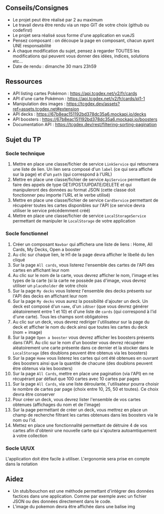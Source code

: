 ## Conseils/Consignes

- Le projet peut être réalisé par 2 au maximum
- Le travail devra être rendu via un repo GIT de votre choix (github ou codefirst)
- Le projet sera réalisé sous forme d'une application en vueJS
- Pensez composant : on découpe la page en composant, chacun ayant UNE responsabilité
- À chaque modification du sujet, pensez à regarder TOUTES les modifications qui peuvent vous donner des idées, indices, solutions etc...
- Date de rendu : dimanche 30 mars 23h59

## Ressources
- API listing cartes Pokémon : https://api.tcgdex.net/v2/fr/cards
- API d'une carte Pokémon : https://api.tcgdex.net/v2/fr/cards/pl1-1
- Manipulation des images : https://tcgdex.dev/assets?ref=assets.tcgdex.net#extension
- API decks : https://67b8eac151192bd378dc35a6.mockapi.io/decks
- API boosters : https://67b8eac151192bd378dc35a6.mockapi.io/boosters
- Documentation API : https://tcgdex.dev/rest/filtering-sorting-pagination

## Sujet du TP

### Socle technique 

1) Mettre en place une classe/fichier de service `LinkService` qui retournera une liste de lien. Un lien sera composé d'un `label` (ce qui sera affiché sur la page) et d'un `path` (qui correspond à l'URL)
2) Mettre en place une classe/fichier de service `ApiService` permettant de faire des appels de type GET/POST/UPDATE/DELETE et qui manipuleront des données au format JSON (cette classe doit fonctionner peu importe l'URL et le verbe utilisé)
3) Mettre en place une classe/fichier de service `CardService` permettant de récupérer toutes les cartes disponibles sur l'API (ce service devra utiliser le service précédemment créé)
4) Mettre en place une classe/fichier de service `LocalStorageService` permettant de manipuler le `LocalStorage` de votre application

### Socle fonctionnel

1) Créer un composant `Navbar` qui affichera une liste de liens : Home, All Cards, My Decks, Open a booster
2) Au clic sur chaque lien, le H1 de la page devra afficher le libellé du lien cliqué
3) Sur la page `All cards`, vous listerez l'ensemble des cartes de l'API des cartes en affichant leur nom
4) Au clic sur le nom de la carte, vous devrez afficher le nom, l'image et les types de la carte (si la carte ne possède pas d'image, vous devrez utiliser un `placeholder` de votre choix
5) Sur la page `My decks` vous listerez l'ensemble des decks présents sur l'API des decks en affichant leur nom
6) Sur la page `My decks` vous aurez la possibilité d'ajouter un deck. Un deck est composé d'un `name`, d'un `idUser` (que vous devrez générer aléatoirement entre 1 et 10) et d'une liste de `cards` (qui correspond à l'id d'une carte). Tous les champs sont obligatoires
7) Au clic sur un deck, vous devrez rediriger l'utilisateur sur la page du deck et afficher le nom du deck ainsi que toutes les cartes du deck (nom + image)
8) Sur la page `Open a booster` vous devrez afficher les boosters présents dans l'API. Au clic sur le nom d'un booster vous devrez récupérer aléatoirement une carte présente dans ce dernier et la stocker dans le `LocalStorage` (des doublons peuvent être obtenus via les boosters)
9) Sur la page `Home` vous listerez les cartes qui ont été obtenues en ouvrant des boosters ainsi que la quantité de chacune (des doublons peuvent être obtenus via les boosters)
10) Sur la page `All Cards`, mettre en place une pagination (via l'API) en ne récupérant par défaut que 100 cartes avec 10 cartes par pages
11) Sur la page `All Cards`, via une liste déroulante, l'utilisateur pourra choisir le nombre de cartes par page (choix entre 10, 25, 50 et toutes). Ce choix devra être conserver
12) Pour créer un deck, vous devrez lister l'ensemble de vos cartes obtenues (affichages du nom et de l'image)
13) Sur la page permettant de créer un deck, vous mettrez en place un champ de recherche filtrant les cartes obtenues dans les boosters via le nom ou l'id.
14) Mettez en place une fonctionnalité permettant de détruire 4 de vos cartes afin d'obtenir une nouvelle carte qui s'ajoutera autoamtiquement à votre collection

### Socle UI/UX

L'application doit être facile à utiliser. L'ergonomie sera prise en compte dans la notation

## Aidez

- Un stub/bouchon est une méthode permettant d'intégrer des données factices dans une application. Comme par exemple avec un fichier JSON ou des données directement dans le code.
- L'image du pokemon devra être affichée dans une balise img
